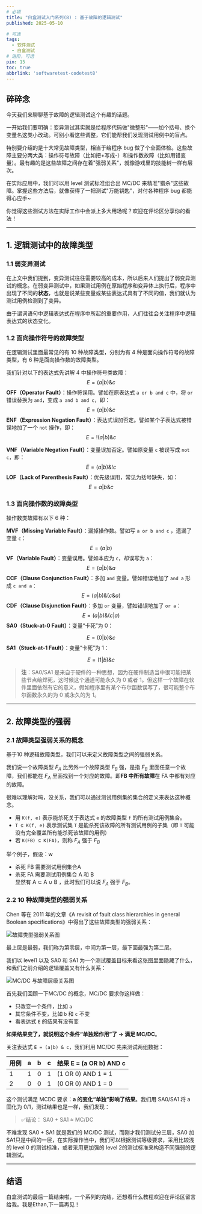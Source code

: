 ```yaml
---
# 必填
title: "白盒测试入门系列(8) : 基于故障的逻辑测试"
published: 2025-05-10

# 可选
tags:
  - 软件测试
  - 白盒测试
# 进阶，可选
pin: 15
toc: true
abbrlink: 'softwaretest-codetest8'
---
```


## 碎碎念

今天我们来聊聊基于故障的逻辑测试这个有趣的话题。

一开始我们要明确：变异测试其实就是给程序代码做"微整形"——加个括号、换个变量名这类小改动。可别小看这些调整，它们能帮我们发现测试用例中的盲点。

特别要介绍的是十大常见故障类型，相当于给程序 bug 做了个全面体检。这些故障主要分两大类：操作符号故障（比如把+写成-）和操作数故障（比如用错变量）。最有趣的是这些故障之间存在着"强弱关系"，就像游戏里的技能树一样有层次。

在实际应用中，我们可以用 level 测试标准组合出 MC/DC 来精准"猎杀"这些故障。掌握这些方法后，就像获得了一把测试"万能钥匙"，对付各种程序 bug 都能得心应手~

你觉得这些测试方法在实际工作中会派上多大用场呢？欢迎在评论区分享你的看法！

---
## 1. 逻辑测试中的故障类型

### 1.1 弱变异测试

在上文中我们提到，变异测试往往需要较高的成本，所以后来人们提出了弱变异测试的概念。在弱变异测试中，如果测试用例在原始程序和变异体上执行后，程序中出现了不同的**状态**，也就是说某些变量或某些表达式具有了不同的值，我们就认为测试用例检测到了变异。

由于谓词语句中逻辑表达式在程序中所起的重要作用，人们往往会关注程序中逻辑表达式的状态变化。

### 1.2 面向操作符号的故障类型

在逻辑测试里面最常见的有 10 种故障类型，分别为有 4 种是面向操作符号的故障类型，有 6 种是面向操作数的故障类型。

我们针对以下的表达式先讲解 4 中操作符号类故障：
$$
E=(a | b) \&  c
$$
**OFF（Operator Fault）**：操作符误用。譬如在原表达式 `a or b and c` 中，将 `or` 错误替换为 `and`，变成 `a and b and c`，即：
$$
E=(a | b) \&  c
$$
**ENF（Expression Negation Fault）**：表达式误加否定。譬如某个子表达式被错误地加了一个 `not` 操作，即：
$$
E=!(a | b) \&  c
$$

**VNF（Variable Negation Fault）**：变量误加否定。譬如原变量 `c` 被误写成 `not c`，即：
$$
E=(a | b) \&  !c
$$
**LOF（Lack of Parenthesis Fault）**：优先级误用，常见为括号缺失，如：
$$
E=a | b \&  c
$$

### 1.3 面向操作数的故障类型

操作数类故障有以下 6 种：

**MVF（Missing Variable Fault）**：漏掉操作数。譬如写 `a or b and c` ，遗漏了变量 `c`：
$$
E=(a | b) 
$$
**VF（Variable Fault）**：变量误用。譬如本应为 `c`，却误写为 `a`：
$$
E=(a | b) \&  a
$$
**CCF（Clause Conjunction Fault）**：多加 `and` 变量。譬如错误地加了 `and a` 形成 `c and a`：
$$
E=(a | b) \&  (c \&a)
$$
**CDF（Clause Disjunction Fault）**：多加 `or` 变量，譬如错误地加了 `or a`：
$$
E=(a | b) \&  (c|a)
$$
**SA0（Stuck-at-0 Fault）**：变量“卡死”为 0：

$$
E=(0 | b) \&  c
$$
**SA1（Stuck-at-1 Fault）**：变量“卡死”为 1：

$$
E=(1 | b) \&  c
$$
> **注**：SA0/SA1 是来自于硬件的一种思想，因为在硬件制造当中很可能把某些节点给焊死，这时候这个通道可能永久为 0 或者 1。但这样一个故障在软件里面依然有它的意义，假如程序里有某个布尔函数误写了，很可能整个布尔函数永久的为 0 或永久的为 1。

---
## 2. 故障类型的强弱

### 2.1 故障类型强弱关系的概念

基于10 种逻辑故障类型，我们可以来定义故障类型之间的强弱关系。

我们说一个故障类型 $F_A$ 比另外一个故障类型 $F_B$ 强，是指 $F_B$  里面任意一个故障，我们都能在 $F_A$  里面找到一个对应的故障。即**FB 中所有故障**在 FA 中都有对应的故障。

很难以理解对吗，没关系，我们可以通过测试用例集的集合的定义来表达这种概念。
- 用 `K(f, e)` 表示能杀死关于表达式 `e` 的故障类型 `f` 的所有测试用例集合。
- `T ⊆ K(f, e)` 表示测试集 `T` 是能杀死该故障的所有测试用例的子集（即 `T` 可能没有完全覆盖所有能杀死该故障的用例）
- 若 `K(FB) ⊆ K(FA)`，则称 $F_A$ 强于 $F_B$

举个例子，假设：w
- 杀死 FB 需要测试用例集合A
- 杀死 FA 需要测试用例集合 A 和 B  
显然有 A ⊂ A ∪ B ，此时我们可以说 $F_A$ 强于 $F_B$。

### 2.2 10 种故障类型的强弱关系

Chen 等在 2011 年的文章《A revisit of fault class hierarchies in general Boolean specifications》中得出了这些故障类型的强弱关系：

<img src="https://cdn.ethanzhou.cn/i/2025/05/10/681f5735b751c.jpg" alt="故障类型强弱关系图" />

最上层是最弱，我们称为第零层，中间为第一层，最下面最强为第二层。

我们以 level1 以及 SA0 和 SA1 为一个测试覆盖目标来看这张图里面隐藏了什么，和我们之前介绍的逻辑覆盖又有什么关系：

<img src="https://cdn.ethanzhou.cn/i/2025/05/10/681f57eeaf100.png" alt="MC/DC 与故障层级关系图" />

首先我们回顾一下MC/DC 的概念，MC/DC 要求你这样做：
- 只改变一个条件，比如 `a`
- 其它条件不变，比如 `b` 和 `c` 不变
- 看表达式 `E` 的结果有没有变

**如果结果变了，就说明这个条件“单独起作用”了 → 满足 MC/DC**。

关注表达式 `E = (a|b) & c`，我们利用 MC/DC 先来测试两组数据：

| 用例  | a   | b   | c   | 结果 E = (a OR b) AND c |
| --- | --- | --- | --- | --------------------- |
| 1   | 1   | 0   | 1   | (1 OR 0) AND 1 = 1    |
| 2   | 0   | 0   | 1   | (0 OR 0) AND 1 = 0    |

这个测试满足 MCDC 要求：**a 的变化“单独”影响了结果**。我们用 SA0/SA1 将 a 固化为 0/1，测试结果也是一样，我们发现：

>✅结论： SA0 + SA1 ≈ MC/DC 

不难发现 SA0 + SA1 就是我们的 MC/DC 测试，而刚才我们测试分三层，SA0 加 SA1只是中间的一层，在实际操作当中，我们可以根据测试等级要求，采用比较浅的 level 0 的测试标准，或者采用更加强的 level 2的测试标准来构造不同强弱的逻辑测试。

---
## 结语

白盒测试的最后一篇结束啦，一个系列的完结，还想看什么教程欢迎在评论区留言给我。我是Ethan,下一篇再见！
